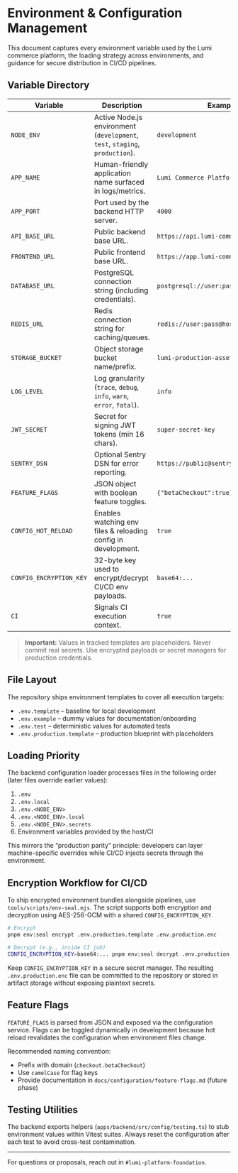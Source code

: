 # Environment & Configuration Management

This document captures every environment variable used by the Lumi commerce platform, the loading strategy across environments, and guidance for secure distribution in CI/CD pipelines.

## Variable Directory

| Variable                | Description                                                                  | Example                                | Required   | Default                  |
| ----------------------- | ---------------------------------------------------------------------------- | -------------------------------------- | ---------- | ------------------------ |
| `NODE_ENV`              | Active Node.js environment (`development`, `test`, `staging`, `production`). | `development`                          | ✅         | `development`            |
| `APP_NAME`              | Human-friendly application name surfaced in logs/metrics.                    | `Lumi Commerce Platform`               | ✅         | `Lumi Commerce Platform` |
| `APP_PORT`              | Port used by the backend HTTP server.                                        | `4000`                                 | ✅         | `4000`                   |
| `API_BASE_URL`          | Public backend base URL.                                                     | `https://api.lumi-commerce.com`        | ✅         | —                        |
| `FRONTEND_URL`          | Public frontend base URL.                                                    | `https://app.lumi-commerce.com`        | ✅         | —                        |
| `DATABASE_URL`          | PostgreSQL connection string (including credentials).                        | `postgresql://user:pass@host:5432/app` | ✅         | —                        |
| `REDIS_URL`             | Redis connection string for caching/queues.                                  | `redis://user:pass@host:6379`          | ✅         | —                        |
| `STORAGE_BUCKET`        | Object storage bucket name/prefix.                                           | `lumi-production-assets`               | ✅         | —                        |
| `LOG_LEVEL`             | Log granularity (`trace`, `debug`, `info`, `warn`, `error`, `fatal`).        | `info`                                 | ✅         | `info`                   |
| `JWT_SECRET`            | Secret for signing JWT tokens (min 16 chars).                                | `super-secret-key`                     | ✅         | —                        |
| `SENTRY_DSN`            | Optional Sentry DSN for error reporting.                                     | `https://public@sentry.io/1`           | ❌         | empty                    |
| `FEATURE_FLAGS`         | JSON object with boolean feature toggles.                                    | `{"betaCheckout":true}`                | ❌         | `{}`                     |
| `CONFIG_HOT_RELOAD`     | Enables watching env files & reloading config in development.                | `true`                                 | ❌         | `false`                  |
| `CONFIG_ENCRYPTION_KEY` | 32-byte key used to encrypt/decrypt CI/CD env payloads.                      | `base64:...`                           | ✅ (CI/CD) | —                        |
| `CI`                    | Signals CI execution context.                                                | `true`                                 | ❌         | `false`                  |

> **Important:** Values in tracked templates are placeholders. Never commit real secrets. Use encrypted payloads or secret managers for production credentials.

## File Layout

The repository ships environment templates to cover all execution targets:

- `.env.template` – baseline for local development
- `.env.example` – dummy values for documentation/onboarding
- `.env.test` – deterministic values for automated tests
- `.env.production.template` – production blueprint with placeholders

## Loading Priority

The backend configuration loader processes files in the following order (later files override earlier values):

1. `.env`
2. `.env.local`
3. `.env.<NODE_ENV>`
4. `.env.<NODE_ENV>.local`
5. `.env.<NODE_ENV>.secrets`
6. Environment variables provided by the host/CI

This mirrors the “production parity” principle: developers can layer machine-specific overrides while CI/CD injects secrets through the environment.

## Encryption Workflow for CI/CD

To ship encrypted environment bundles alongside pipelines, use `tools/scripts/env-seal.mjs`. The script supports both encryption and decryption using AES-256-GCM with a shared `CONFIG_ENCRYPTION_KEY`.

```bash
# Encrypt
pnpm env:seal encrypt .env.production.template .env.production.enc

# Decrypt (e.g., inside CI job)
CONFIG_ENCRYPTION_KEY=base64:... pnpm env:seal decrypt .env.production.enc .env.production
```

Keep `CONFIG_ENCRYPTION_KEY` in a secure secret manager. The resulting `.env.production.enc` file can be committed to the repository or stored in artifact storage without exposing plaintext secrets.

## Feature Flags

`FEATURE_FLAGS` is parsed from JSON and exposed via the configuration service. Flags can be toggled dynamically in development because hot reload revalidates the configuration when environment files change.

Recommended naming convention:

- Prefix with domain (`checkout.betaCheckout`)
- Use `camelCase` for flag keys
- Provide documentation in `docs/configuration/feature-flags.md` (future phase)

## Testing Utilities

The backend exports helpers (`apps/backend/src/config/testing.ts`) to stub environment values within Vitest suites. Always reset the configuration after each test to avoid cross-test contamination.

---

For questions or proposals, reach out in `#lumi-platform-foundation`.
